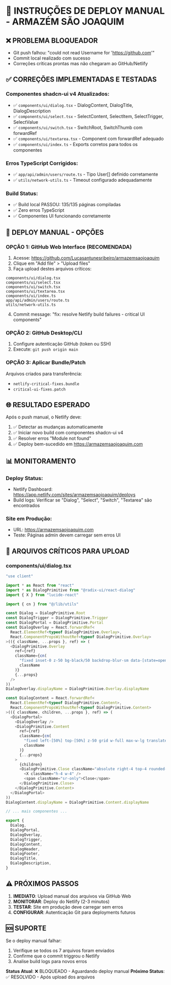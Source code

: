 # 🚨 INSTRUÇÕES DE DEPLOY MANUAL - ARMAZÉM SÃO JOAQUIM

## ❌ PROBLEMA BLOQUEADOR
- Git push falhou: "could not read Username for 'https://github.com'"
- Commit local realizado com sucesso
- Correções críticas prontas mas não chegaram ao GitHub/Netlify

## ✅ CORREÇÕES IMPLEMENTADAS E TESTADAS

### Componentes shadcn-ui v4 Atualizados:
- ✅ `components/ui/dialog.tsx` - DialogContent, DialogTitle, DialogDescription
- ✅ `components/ui/select.tsx` - SelectContent, SelectItem, SelectTrigger, SelectValue
- ✅ `components/ui/switch.tsx` - SwitchRoot, SwitchThumb com forwardRef
- ✅ `components/ui/textarea.tsx` - Component com forwardRef adequado
- ✅ `components/ui/index.ts` - Exports corretos para todos os componentes

### Erros TypeScript Corrigidos:
- ✅ `app/api/admin/users/route.ts` - Tipo User[] definido corretamente
- ✅ `utils/network-utils.ts` - Timeout configurado adequadamente

### Build Status:
- ✅ Build local PASSOU: 135/135 páginas compiladas
- ✅ Zero erros TypeScript
- ✅ Componentes UI funcionando corretamente

## 🎯 DEPLOY MANUAL - OPÇÕES

### OPÇÃO 1: GitHub Web Interface (RECOMENDADA)
1. Acesse: https://github.com/Lucasantunesribeiro/armazemsaojoaquim
2. Clique em "Add file" > "Upload files"
3. Faça upload destes arquivos críticos:

```
components/ui/dialog.tsx
components/ui/select.tsx  
components/ui/switch.tsx
components/ui/textarea.tsx
components/ui/index.ts
app/api/admin/users/route.ts
utils/network-utils.ts
```

4. Commit message: "fix: resolve Netlify build failures - critical UI components"

### OPÇÃO 2: GitHub Desktop/CLI
1. Configure autenticação GitHub (token ou SSH)
2. Execute: `git push origin main`

### OPÇÃO 3: Aplicar Bundle/Patch
Arquivos criados para transferência:
- `netlify-critical-fixes.bundle`
- `critical-ui-fixes.patch`

## 🌐 RESULTADO ESPERADO

Após o push manual, o Netlify deve:
1. ✅ Detectar as mudanças automaticamente
2. ✅ Iniciar novo build com componentes shadcn-ui v4
3. ✅ Resolver erros "Module not found"
4. ✅ Deploy bem-sucedido em https://armazemsaojoaquim.com

## 📊 MONITORAMENTO

### Deploy Status:
- Netlify Dashboard: https://app.netlify.com/sites/armazemsaojoaquim/deploys
- Build logs: Verificar se "Dialog", "Select", "Switch", "Textarea" são encontrados

### Site em Produção:
- URL: https://armazemsaojoaquim.com  
- Teste: Páginas admin devem carregar sem erros UI

## 🔧 ARQUIVOS CRÍTICOS PARA UPLOAD

### components/ui/dialog.tsx
```typescript
"use client"

import * as React from "react"
import * as DialogPrimitive from "@radix-ui/react-dialog"
import { X } from "lucide-react"

import { cn } from "@/lib/utils"

const Dialog = DialogPrimitive.Root
const DialogTrigger = DialogPrimitive.Trigger
const DialogPortal = DialogPrimitive.Portal
const DialogOverlay = React.forwardRef<
  React.ElementRef<typeof DialogPrimitive.Overlay>,
  React.ComponentPropsWithoutRef<typeof DialogPrimitive.Overlay>
>(({ className, ...props }, ref) => (
  <DialogPrimitive.Overlay
    ref={ref}
    className={cn(
      "fixed inset-0 z-50 bg-black/50 backdrop-blur-sm data-[state=open]:animate-in data-[state=closed]:animate-out data-[state=closed]:fade-out-0 data-[state=open]:fade-in-0",
      className
    )}
    {...props}
  />
))
DialogOverlay.displayName = DialogPrimitive.Overlay.displayName

const DialogContent = React.forwardRef<
  React.ElementRef<typeof DialogPrimitive.Content>,
  React.ComponentPropsWithoutRef<typeof DialogPrimitive.Content>
>(({ className, children, ...props }, ref) => (
  <DialogPortal>
    <DialogOverlay />
    <DialogPrimitive.Content
      ref={ref}
      className={cn(
        "fixed left-[50%] top-[50%] z-50 grid w-full max-w-lg translate-x-[-50%] translate-y-[-50%] gap-4 border bg-background p-6 shadow-lg duration-200 data-[state=open]:animate-in data-[state=closed]:animate-out data-[state=closed]:fade-out-0 data-[state=open]:fade-in-0 data-[state=closed]:zoom-out-95 data-[state=open]:zoom-in-95 data-[state=closed]:slide-out-to-left-1/2 data-[state=closed]:slide-out-to-top-[48%] data-[state=open]:slide-in-from-left-1/2 data-[state=open]:slide-in-from-top-[48%] rounded-lg",
        className
      )}
      {...props}
    >
      {children}
      <DialogPrimitive.Close className="absolute right-4 top-4 rounded-sm opacity-70 ring-offset-background transition-opacity hover:opacity-100 focus:outline-none focus:ring-2 focus:ring-ring focus:ring-offset-2 disabled:pointer-events-none data-[state=open]:bg-accent data-[state=open]:text-muted-foreground">
        <X className="h-4 w-4" />
        <span className="sr-only">Close</span>
      </DialogPrimitive.Close>
    </DialogPrimitive.Content>
  </DialogPortal>
))
DialogContent.displayName = DialogPrimitive.Content.displayName

// ... mais componentes ...

export {
  Dialog,
  DialogPortal,
  DialogOverlay,
  DialogTrigger,
  DialogContent,
  DialogHeader,
  DialogFooter,
  DialogTitle,
  DialogDescription,
}
```

## ⚠️ PRÓXIMOS PASSOS

1. **IMEDIATO**: Upload manual dos arquivos via GitHub Web
2. **MONITORAR**: Deploy do Netlify (2-3 minutos)  
3. **TESTAR**: Site em produção deve carregar sem erros
4. **CONFIGURAR**: Autenticação Git para deployments futuros

## 🆘 SUPORTE

Se o deploy manual falhar:
1. Verifique se todos os 7 arquivos foram enviados
2. Confirme que o commit triggrou o Netlify
3. Analise build logs para novos erros

**Status Atual**: ❌ BLOQUEADO - Aguardando deploy manual
**Próximo Status**: ✅ RESOLVIDO - Após upload dos arquivos